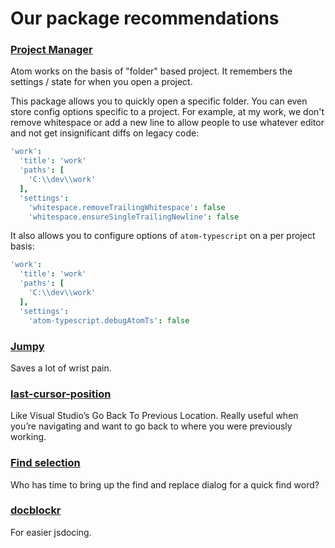 # Our package recommendations

### [Project Manager](https://atom.io/packages/project-manager)

Atom works on the basis of "folder" based project. It remembers the
settings / state for when you open a project.

This package allows you to quickly open a specific folder. You can even
store config options specific to a project.
For example, at my work, we don't remove whitespace or add a new line to
allow people to use whatever editor and not get insignificant diffs on
legacy code:

``` cson
'work':
  'title': 'work'
  'paths': [
    'C:\\dev\\work'
  ],
  'settings':
    'whitespace.removeTrailingWhitespace': false
    'whitespace.ensureSingleTrailingNewline': false
```

It also allows you to configure options of `atom-typescript` on a per
project basis:

``` cson
'work':
  'title': 'work'
  'paths': [
    'C:\\dev\\work'
  ],
  'settings':
    'atom-typescript.debugAtomTs': false
```

### [Jumpy](https://atom.io/packages/jumpy)

Saves a lot of wrist pain.

### [last-cursor-position](https://atom.io/packages/last-cursor-position)

Like Visual Studio’s Go Back To Previous Location. Really useful when you’re
navigating and want to go back to where you were previously working.

### [Find selection](https://atom.io/packages/find-selection)

Who has time to bring up the find and replace dialog for a quick find
word?

### [docblockr](https://atom.io/packages/docblockr)

For easier jsdocing.
